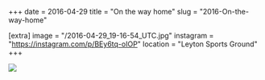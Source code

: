 +++
date = 2016-04-29
title = "On the way home"
slug = "2016-On-the-way-home"

[extra]
image = "/2016-04-29_19-16-54_UTC.jpg"
instagram = "https://instagram.com/p/BEy6tq-oIOP"
location = "Leyton Sports Ground"
+++

<img src="/2016-04-29_19-16-54_UTC.jpg" />

